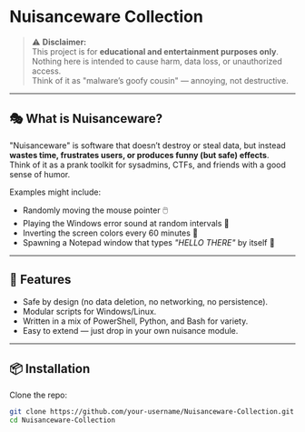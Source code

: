 # Nuisanceware Collection

> ⚠️ **Disclaimer:**  
> This project is for **educational and entertainment purposes only**.  
> Nothing here is intended to cause harm, data loss, or unauthorized access.  
> Think of it as "malware’s goofy cousin" — annoying, not destructive.

---

## 🎭 What is Nuisanceware?
"Nuisanceware" is software that doesn’t destroy or steal data, but instead **wastes time, frustrates users, or produces funny (but safe) effects**.  
Think of it as a prank toolkit for sysadmins, CTFs, and friends with a good sense of humor.

Examples might include:
- Randomly moving the mouse pointer 🖱️  
- Playing the Windows error sound at random intervals 🔔  
- Inverting the screen colors every 60 minutes 🎨  
- Spawning a Notepad window that types *"HELLO THERE"* by itself 📄  

---

## 🚀 Features
- Safe by design (no data deletion, no networking, no persistence).  
- Modular scripts for Windows/Linux.  
- Written in a mix of PowerShell, Python, and Bash for variety.  
- Easy to extend — just drop in your own nuisance module.

---

## 📦 Installation
Clone the repo:
```bash
git clone https://github.com/your-username/Nuisanceware-Collection.git
cd Nuisanceware-Collection
